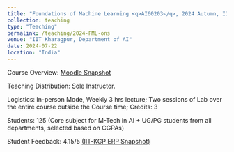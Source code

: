 ```yaml
---
title: "Foundations of Machine Learning <q>AI60203</q>, 2024 Autumn, IIT Kharagpur"
collection: teaching
type: "Teaching"
permalink: /teaching/2024-FML-ons
venue: "IIT Kharagpur, Department of AI"
date: 2024-07-22
location: "India"
---
```

Course Overview: <a href="../files/2024SA_FML_Moodle_ons.pdf">Moodle Snapshot</a>
<p>
Teaching Distribution: Sole Instructor. 
</p>
<p>
Logistics: In-person Mode, Weekly 3 hrs lecture; Two sessions of Lab over the entire course outside the Course time; Credits: 3
</p>
<p>
Students: 125 (Core subject for M-Tech in AI + UG/PG students from all departments, selected based on CGPAs)
</p>
<p>
Student Feedback: 4.15/5 <a href="../files/2024SA_ML_feedback_ons.jpg">(IIT-KGP ERP Snapshot)</a>
</p>


